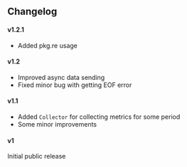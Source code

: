 ## Changelog

#### v1.2.1

* Added pkg.re usage

#### v1.2

* Improved async data sending
* Fixed minor bug with getting EOF error

#### v1.1

* Added `Collector` for collecting metrics for some period
* Some minor improvements

#### v1

Initial public release
